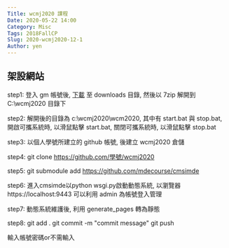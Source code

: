 ```yaml
---
Title: wcmj2020 課程
Date: 2020-05-22 14:00
Category: Misc
Tags: 2018FallCP
Slug: 2020-wcmj2020-12-1
Author: yen
---
```


架設網站
----
step1: 登入 gm 帳號後, [下載]  至 downloads 目錄, 然後以 7zip 解開到 C:\wcmj2020 目錄下

step2: 解開後的目錄為 c:\wcmj2020\wcm2020, 其中有 start.bat 與 stop.bat, 開啟可攜系統時, 以滑鼠點擊 start.bat, 關閉可攜系統時, 以滑鼠點擊 stop.bat

step3: 以個人學號所建立的 github 帳號, 後建立 wcmj2020 倉儲

step4: git clone https://github.com/學號/wcmj2020

step5: git submodule add https://github.com/mdecourse/cmsimde

step6: 進入cmsimde以python wsgi.py啟動動態系統, 以瀏覽器 https://localhost:9443 可以利用 admin 為帳號登入管理

step7: 動態系統維護後, 利用 generate_pages 轉為靜態

step8: 
git add .
git commit -m "commit message"
git push

輸入帳號密碼or不需輸入






[下載]:https://drive.google.com/open?id=1SvMKQFViJ0mskt20UhSqkjzckB3noSJH
